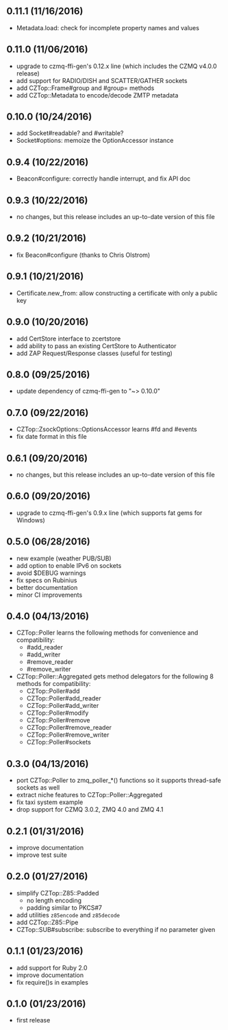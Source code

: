 0.11.1 (11/16/2016)
-----
* Metadata.load: check for incomplete property names and values

0.11.0 (11/06/2016)
-----
* upgrade to czmq-ffi-gen's 0.12.x line (which includes the CZMQ v4.0.0 release)
* add support for RADIO/DISH and SCATTER/GATHER sockets
* add CZTop::Frame#group and #group= methods
* add CZTop::Metadata to encode/decode ZMTP metadata

0.10.0 (10/24/2016)
-----
* add Socket#readable? and #writable?
* Socket#options: memoize the OptionAccessor instance

0.9.4 (10/22/2016)
-----
* Beacon#configure: correctly handle interrupt, and fix API doc

0.9.3 (10/22/2016)
-----
* no changes, but this release includes an up-to-date version of this file

0.9.2 (10/21/2016)
-----
* fix Beacon#configure (thanks to Chris Olstrom)

0.9.1 (10/21/2016)
-----
* Certificate.new_from: allow constructing a certificate with only a public key

0.9.0 (10/20/2016)
-----
* add CertStore interface to zcertstore
* add ability to pass an existing CertStore to Authenticator
* add ZAP Request/Response classes (useful for testing)

0.8.0 (09/25/2016)
-----
* update dependency of czmq-ffi-gen to "~> 0.10.0"

0.7.0 (09/22/2016)
-----
* CZTop::ZsockOptions::OptionsAccessor learns #fd and #events
* fix date format in this file

0.6.1 (09/20/2016)
-----
* no changes, but this release includes an up-to-date version of this file

0.6.0 (09/20/2016)
-----
* upgrade to czmq-ffi-gen's 0.9.x line (which supports fat gems for Windows)

0.5.0 (06/28/2016)
-----
* new example (weather PUB/SUB)
* add option to enable IPv6 on sockets
* avoid $DEBUG warnings
* fix specs on Rubinius
* better documentation
* minor CI improvements

0.4.0 (04/13/2016)
-----
* CZTop::Poller learns the following methods for convenience and compatibility:
  * #add_reader
  * #add_writer
  * #remove_reader
  * #remove_writer
* CZTop::Poller::Aggregated gets method delegators for the following 8 methods
  for compatibility:
  * CZTop::Poller#add
  * CZTop::Poller#add_reader
  * CZTop::Poller#add_writer
  * CZTop::Poller#modify
  * CZTop::Poller#remove
  * CZTop::Poller#remove_reader
  * CZTop::Poller#remove_writer
  * CZTop::Poller#sockets

0.3.0 (04/13/2016)
-----
* port CZTop::Poller to zmq_poller_*() functions so it supports thread-safe
  sockets as well
* extract niche features to CZTop::Poller::Aggregated
* fix taxi system example
* drop support for CZMQ 3.0.2, ZMQ 4.0 and ZMQ 4.1

0.2.1 (01/31/2016)
-----
* improve documentation
* improve test suite

0.2.0 (01/27/2016)
-----
* simplify CZTop::Z85::Padded
  * no length encoding
  * padding similar to PKCS#7
* add utilities `z85encode` and `z85decode`
* add CZTop::Z85::Pipe
* CZTop::SUB#subscribe: subscribe to everything if no parameter given

0.1.1 (01/23/2016)
-----
* add support for Ruby 2.0
* improve documentation
* fix require()s in examples

0.1.0 (01/23/2016)
-----
* first release
